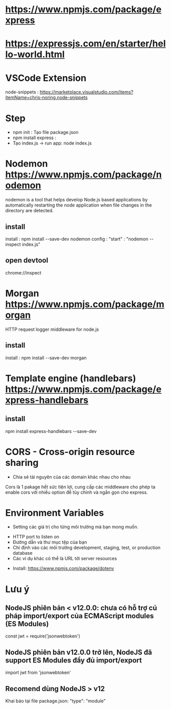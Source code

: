 # https://www.npmjs.com/package/express
# https://expressjs.com/en/starter/hello-world.html

# VSCode Extension
node-snippets : https://marketplace.visualstudio.com/items?itemName=chris-noring.node-snippets

# Step
- npm init : Tạo file package.json
- npm install express : 
- Tạo index.js -> run app: node index.js


# Nodemon https://www.npmjs.com/package/nodemon
nodemon is a tool that helps develop Node.js based applications by automatically restarting 
the node application when file changes in the directory are detected.
## install 
install :   npm install --save-dev nodemon
config  :   "start" : "nodemon --inspect index.js"
## open devtool
chrome://inspect

# Morgan https://www.npmjs.com/package/morgan
HTTP request logger middleware for node.js
## install 
install :   npm install --save-dev morgan

# Template engine (handlebars) https://www.npmjs.com/package/express-handlebars

## install
npm install express-handlebars --save-dev

# CORS - Cross-origin resource sharing
- Chia sẻ tài nguyên của các domain khác nhau cho nhau

Cors là 1 pakage hết sức tiện lợi, 
cung cấp các middleware cho phép ta enable cors với nhiều option 
để tùy chỉnh và ngắn gọn cho express.

# Environment Variables
- Setting các giá trị cho từng môi trường mà bạn mong muốn.
+ HTTP port to listen on
+ Đường dẫn và thư mục tệp của bạn
+ Chỉ định vào các môi trường development, staging, test, or production database
+ Các ví dụ khác có thể là URL tới server resources
- Install: https://www.npmjs.com/package/dotenv

# Lưu ý
## NodeJS phiên bản < v12.0.0: chưa có hỗ trợ cú pháp import/export của ECMAScript modules (ES Modules)
const jwt = require('jsonwebtoken')
## NodeJS phiên bản v12.0.0 trở lên, NodeJS đã support ES Modules đầy đủ import/export
import jwt from 'jsonwebtoken'
## Recomend dùng NodeJS > v12
Khai báo tại file package.json: "type": "module"

